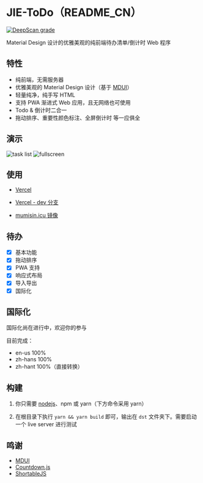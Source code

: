 # JIE-ToDo（README_CN）

[![DeepScan grade](https://deepscan.io/api/teams/19632/projects/23101/branches/689684/badge/grade.svg)](https://deepscan.io/dashboard#view=project&tid=19632&pid=23101&bid=689684)

Material Design 设计的优雅美观的纯前端待办清单/倒计时 Web 程序

## 特性

- 纯前端，无需服务器
- 优雅美观的 Material Design 设计（基于 [MDUI](#鸣谢)）
- 轻量纯净，纯手写 HTML
- 支持 PWA 渐进式 Web 应用，且无网络也可使用
- Todo & 倒计时二合一
- 拖动排序、重要性颜色标注、全屏倒计时 等一应俱全

## 演示

![task list](https://user-images.githubusercontent.com/84175239/193414073-c9ab6a57-dc0c-4f30-ae06-08b8c8acaf55.png)
![fullscreen](https://user-images.githubusercontent.com/84175239/193414076-fc38e688-ca60-4d62-a3f3-382a1b4cf8c2.png)

## 使用

- [Vercel](https://jie-todo.vercel.app)

- [Vercel - dev 分支](https://jie-todo-dev.vercel.app)

- [mumisin.icu 镜像](https://xjp.mumisin.icu)

## 待办

- [x] 基本功能
- [x] 拖动排序
- [x] PWA 支持
- [x] 响应式布局
- [x] 导入导出
- [x] 国际化

## 国际化

国际化尚在进行中，欢迎你的参与

目前完成：

- en-us 100%
- zh-hans 100%
- zh-hant 100%（直接转换）

## 构建

1. 你只需要 [nodejs](https://nodejs.org)、npm 或 yarn（下方命令采用 yarn）

2. 在根目录下执行 `yarn && yarn build` 即可，输出在 `dst` 文件夹下。需要启动一个 live server 进行测试

## 鸣谢

- [MDUI](https://mdui.org)
- [Countdown.js](http://countdownjs.org)
- [ShortableJS](https://sortablejs.github.io/Sortable)
